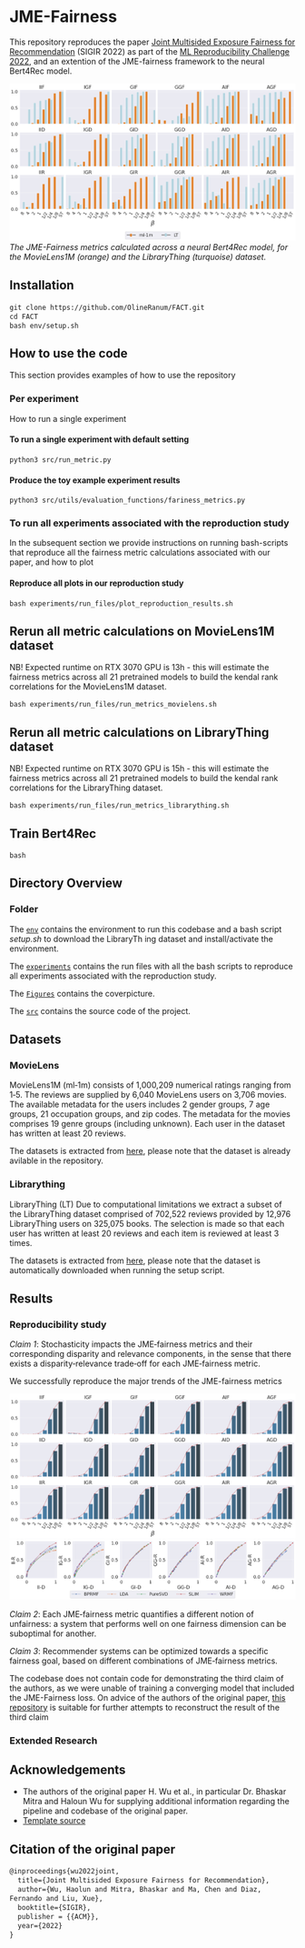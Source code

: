 # JME-Fairness

This repository reproduces the paper [Joint Multisided Exposure Fairness for Recommendation](https://arxiv.org/abs/2205.00048) (SIGIR 2022) as part of the [ML Reproducibility Challenge 2022](https://paperswithcode.com/rc2022), and an extention of the JME-fairness framework to the neural Bert4Rec model.

![Fig5](Figures/Figure_5.png)
*The JME-Fairness metrics calculated across a neural Bert4Rec model, for the MovieLens1M (orange) and the LibraryThing (turquoise) dataset.*

## Installation

``` Installing and configuring repo
git clone https://github.com/OlineRanum/FACT.git
cd FACT
bash env/setup.sh
```

## How to use the code
This section provides examples of how to use the repository

### Per experiment
How to run a single experiment
#### To run a single experiment with default setting
```
python3 src/run_metric.py 
```
#### Produce the toy example experiment results
```
python3 src/utils/evaluation_functions/fariness_metrics.py
```

### To run all experiments associated with the reproduction study 
In the subsequent section we provide instructions on running bash-scripts that reproduce all the fairness metric calculations associated with our paper, and how to plot 

#### Reproduce all plots in our reproduction study
```
bash experiments/run_files/plot_reproduction_results.sh
```
## Rerun all metric calculations on MovieLens1M dataset
NB! Expected runtime on RTX 3070 GPU is 13h - this will estimate the fairness metrics across all 21 pretrained models to build the kendal rank correlations for the MovieLens1M dataset. 

```
bash experiments/run_files/run_metrics_movielens.sh
```

## Rerun all metric calculations on LibraryThing dataset
NB! Expected runtime on RTX 3070 GPU is 15h - this will estimate the fairness metrics across all 21 pretrained models to build the kendal rank correlations for the LibraryThing dataset. 

```
bash experiments/run_files/run_metrics_librarything.sh
```

## Train Bert4Rec
```
bash 
```


## Directory Overview
### Folder
The [`env`](./env) contains the environment to run this codebase and a bash script _setup.sh_ to download the LibraryTh
ing dataset and install/activate the environment. 

The [`experiments`](./experiments) contains the run files with all the bash scripts to reproduce all experiments associated with the reproduction study. 

The [`Figures`](./Figures) contains the coverpicture.

The [`src`](./src) contains the source code of the project. 

## Datasets 

### MovieLens
MovieLens1M (ml‐1m) consists of 1,000,209 numerical ratings ranging from 1‐5. The reviews are supplied by 6,040 MovieLens users on 3,706 movies. The available metadata for the users includes 2 gender groups, 7 age groups, 21 occupation groups, and zip codes. The metadata for the movies comprises 19 genre groups (including unknown). Each user in the dataset has written at least 20 reviews.

The datasets is extracted from [here](https://grouplens.org/datasets/movielens/), please note that the dataset is already avilable in the repository.


### Librarything
LibraryThing (LT) Due to computational limitations we extract a subset of the LibraryThing dataset comprised of 702,522 reviews provided by 12,976 LibraryThing users on 325,075 books. The selection is made so that each user has written at least 20 reviews and each item is reviewed at least 3 times.

The datasets is extracted from [here](https://cseweb.ucsd.edu/~jmcauley/datasets.html), please note that the dataset is automatically downloaded when running the setup script.


## Results 

### Reproducibility study
*Claim 1*: Stochasticity impacts the JME‐fairness metrics and their corresponding disparity
and relevance components, in the sense that there exists a disparity‐relevance
trade‐off for each JME‐fairness metric.

We successfully reproduce the major trends of the JME-fairness metrics 

![Title](Figures/Figure_2.png)
![Title](Figures/Figure_3.png)

*Claim 2*: Each JME‐fairness metric quantifies a different notion of unfairness: a system that
performs well on one fairness dimension can be suboptimal for another.


*Claim 3*: Recommender systems can be optimized towards a specific fairness goal, based
on different combinations of JME‐fairness metrics.

The codebase does not contain code for demonstrating the third claim of the authors, as we were unable of training a converging model that included the JME-Fairness loss. On advice of the authors of the original paper, [this repository](https://github.com/jchanxtarov/bprmf) is suitable for further attempts to reconstruct the result of the third claim 



### Extended Research

## Acknowledgements
* The authors of the original paper H. Wu et al., in particular Dr. Bhaskar Mitra and Haloun Wu for supplying additional information regarding the pipeline and codebase of the original paper.
* [Template source](https://www.overleaf.com/project/62fcf81c144fd47671a39284)




## Citation of the original paper
```
@inproceedings{wu2022joint,
  title={Joint Multisided Exposure Fairness for Recommendation},
  author={Wu, Haolun and Mitra, Bhaskar and Ma, Chen and Diaz, Fernando and Liu, Xue},
  booktitle={SIGIR},
  publisher = {{ACM}},
  year={2022}
}
```

